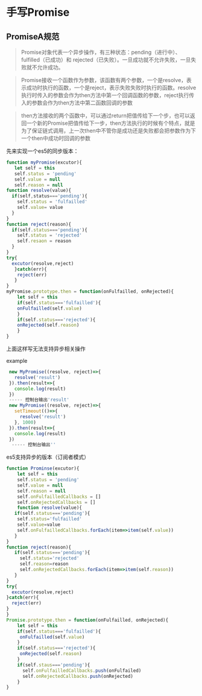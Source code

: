 # 手写Promise
## PromiseA规范
>Promise对象代表一个异步操作，有三种状态：pending（进行中）、fulfilled（已成功）和       rejected（已失败）。一旦成功就不允许失败，一旦失败就不允许成功。

>Promise接收一个函数作为参数，该函数有两个参数，一个是resolve，表示成功时执行的函数，一个是reject，表示失败失败时执行的函数。resolve执行时传入的参数会作为then方法中第一个回调函数的参数，reject执行传入的参数会作为then方法中第二函数回调的参数

>then方法接收的两个函数中，可以通过return把值传给下一个步，也可以返回一个新的Promise把值传给下一步，then方法执行的时候有个特点，就是为了保证链式调用，上一次then中不管你是成功还是失败都会把参数作为下一个then中成功时回调的参数

先来实现一个es5的同步版本：

```js
function myPromise(excutor){
   let self = this
   self.status = 'pending'
   self.value = null
   self.reason = null
function resolve(value){
  if(self,status==='pending'){
    self.status = 'fulfailled'
    self.value= value
  }
}
function reject(reason){
  if(self.status==='pending'){
    self.status = 'rejected'
    self.resaon = reason
  }
}
try{
  excutor(resolve,reject)
   }catch(err){
    reject(err)
   }
}
myPromise.prototype.then = function(onFulfailled, onRejected){
    let self = this
    if(self.status==='fulfailled'){
    onFulfailled(self.value)
    }
    if(self.status==='rejected'){
    onRejected(self.reason)
    }
}
```
上面这样写无法支持异步相关操作

example
 ```js
  new MyPromise((resolve, reject)=>{
    resolve('result')
  }).then(result=>{
    console.log(result)
  }) 
  ----- 控制台输出'result'
  new MyPromise((resolve, reject)=>{
    setTimeout(()=>{
      resolve('result')
    }, 1000)
  }).then(result=>{
    console.log(result)
  })
   ----- 控制台输出''
 ```
es5支持异步的版本（订阅者模式）
```js
function Prominse(excutor){
    let self = this
    self.status = 'pending'
    self.value = null
    self.reason = null
    self.onFulfailledCallbacks = []
    self.onRejectedCallbacks = []
    function resolve(value){
   if(self.status==='pending'){
    self.status='fulfailled'
    self.value=value
    self.onFulfailledCallbacks.forEach(item=>item(self.value))
   }
}
function reject(reason){
   if(self.status==='pending'){
     self.status='rejected'
     self.reason=reason
     self.onRejectedCallbacks.forEach(item=>item(self.reason))
   }
}
try{
  excutor(resolve,reject)
}catch(err){
  reject(err)
}
}
Promise.prototype.then = function(onFulfailled, onRejected){
    let self = this
    if(self.status==='fulfailled'){
     onFulfailled(self.value)
    }
    if(self.status==='rejected'){
     onRejected(self.reason)
    }
    if(self.staus==='pending'){
      self.onFulfailledCallbacks.push(onFulfailed)
      self.onRejectedCallbacks.push(onRejected)
    }
}
```